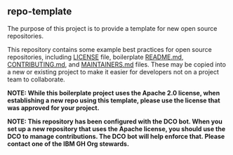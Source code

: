 ## repo-template
The purpose of this project is to provide  a template for new open source repositories.

This repository contains some example best practices for open source repositories, including [LICENSE](LICENSE) file, boilerplate [README.md](README.md),  [CONTRIBUTING.md](CONTRIBUTING.md), and [MAINTAINERS.md](MAINTAINERS.md) files. These may be copied into a new or existing project to make it easier for developers not on a project team to collaborate.

**NOTE: While this boilerplate project uses the Apache 2.0 license, when
establishing a new repo using this template, please use the
license that was approved for your project.**

**NOTE: This repository has been configured with the DCO bot. When you set up
a new repository that uses the Apache license, you should use the DCO to manage
contributions. The DCO bot will help enforce that. Please contact one of the
IBM GH Org stewards.**
